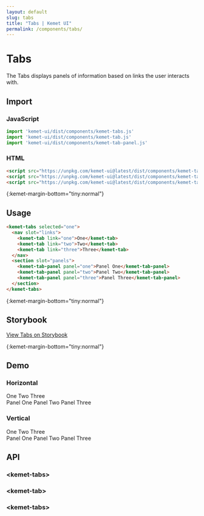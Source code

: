 ```yaml
---
layout: default
slug: tabs
title: "Tabs | Kemet UI"
permalink: /components/tabs/
---
```


# Tabs

The Tabs displays panels of information based on links the user interacts with. 

## Import 

### JavaScript
```javascript
import 'kemet-ui/dist/components/kemet-tabs.js'
import 'kemet-ui/dist/components/kemet-tab.js'
import 'kemet-ui/dist/components/kemet-tab-panel.js'
```
### HTML
```html
<script src="https://unpkg.com/kemet-ui@latest/dist/components/kemet-tabs.js" type="module"></script>
<script src="https://unpkg.com/kemet-ui@latest/dist/components/kemet-tab.js" type="module"></script>
<script src="https://unpkg.com/kemet-ui@latest/dist/components/kemet-tab-panel.js" type="module"></script>
```


{:kemet-margin-bottom="tiny:normal"}
## Usage

```html
<kemet-tabs selected="one">
  <nav slot="links">
    <kemet-tab link="one">One</kemet-tab>
    <kemet-tab link="two">Two</kemet-tab>
    <kemet-tab link="three">Three</kemet-tab>
  </nav>
  <section slot="panels">
    <kemet-tab-panel panel="one">Panel One</kemet-tab-panel>
    <kemet-tab-panel panel="two">Panel Two</kemet-tab-panel>
    <kemet-tab-panel panel="three">Panel Three</kemet-tab-panel>
  </section>
</kemet-tabs>
```

{:kemet-margin-bottom="tiny:normal"}
## Storybook

[View Tabs on Storybook](https://storybook.kemet.dev/?path=/story/components-kemet-tabs--tabs)


{:kemet-margin-bottom="tiny:normal"}
## Demo

### Horizontal
<docs-showcase>
<kemet-tabs class="horizontal">
  <nav slot="links">
    <kemet-tab link="one">One</kemet-tab>
    <kemet-tab link="two">Two</kemet-tab>
    <kemet-tab link="three">Three</kemet-tab>
  </nav>
  <section slot="panels">
    <kemet-tab-panel panel="one">Panel One</kemet-tab-panel>
    <kemet-tab-panel panel="two">Panel Two</kemet-tab-panel>
    <kemet-tab-panel panel="three">Panel Three</kemet-tab-panel>
  </section>
</kemet-tabs>
</docs-showcase>

### Vertical
<docs-showcase>
<kemet-tabs selected="two" class="vertical">
  <nav slot="links">
    <kemet-tab link="one">One</kemet-tab>
    <kemet-tab link="two">Two</kemet-tab>
    <kemet-tab link="three">Three</kemet-tab>
  </nav>
  <section slot="panels">
    <kemet-tab-panel panel="one">Panel One</kemet-tab-panel>
    <kemet-tab-panel panel="two">Panel Two</kemet-tab-panel>
    <kemet-tab-panel panel="three">Panel Three</kemet-tab-panel>
  </section>
</kemet-tabs>
</docs-showcase>


## API

### &lt;kemet-tabs&gt;
<docs-api-table base-url="{{ site.baseurl }}" component="kemet-tabs"></docs-api-table>

### &lt;kemet-tab&gt;
<docs-api-table base-url="{{ site.baseurl }}" component="kemet-tab"></docs-api-table>

### &lt;kemet-tabs&gt;
<docs-api-table base-url="{{ site.baseurl }}" component="kemet-tab-panel"></docs-api-table>
